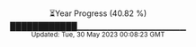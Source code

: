 <p align="center">
⏳Year Progress (40.82 %) <br>
████████████▁▁▁▁▁▁▁▁▁▁▁▁▁▁▁▁▁▁ <br>
<sub>Updated: Tue, 30 May 2023 00:08:23 GMT</sub>
</p>


